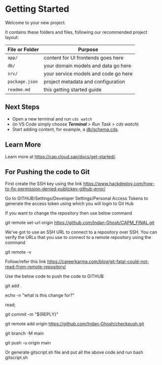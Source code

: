 # Getting Started

Welcome to your new project.

It contains these folders and files, following our recommended project layout:

File or Folder | Purpose
---------|----------
`app/` | content for UI frontends goes here
`db/` | your domain models and data go here
`srv/` | your service models and code go here
`package.json` | project metadata and configuration
`readme.md` | this getting started guide


## Next Steps

- Open a new terminal and run `cds watch` 
- (in VS Code simply choose _**Terminal** > Run Task > cds watch_)
- Start adding content, for example, a [db/schema.cds](db/schema.cds).


## Learn More

Learn more at https://cap.cloud.sap/docs/get-started/.


## For Pushing the code to Git

First create the SSH key using the link https://www.hackdeploy.com/how-to-fix-permission-denied-publickey-github-error/

Go to GITHUB/Settings/Developer Settings/Personal Access Tokens to generate the access token using which you will login to Git Hub

If you want to change the repository then use below command


git remote set-url origin https://github.com/Indan-Ghosh/CAPM_FINAL.git

We’ve got to use an SSH URL to connect to a repository over SSH. You can verify the URLs that you use to connect to a remote repository using the command 

git remote -v 

Follow/refer this link https://careerkarma.com/blog/git-fatal-could-not-read-from-remote-repository/

Use the below code to push the code to GITHUB

git add .

echo -n "what is this change for?"

read;

git commit -m "${REPLY}"

git remote add origin https://github.com/Indan-Ghosh/checkpush.git

git branch -M main

git push -u origin main

Or generate gitscript.sh file and put all the above code and run bash gitscript.sh

